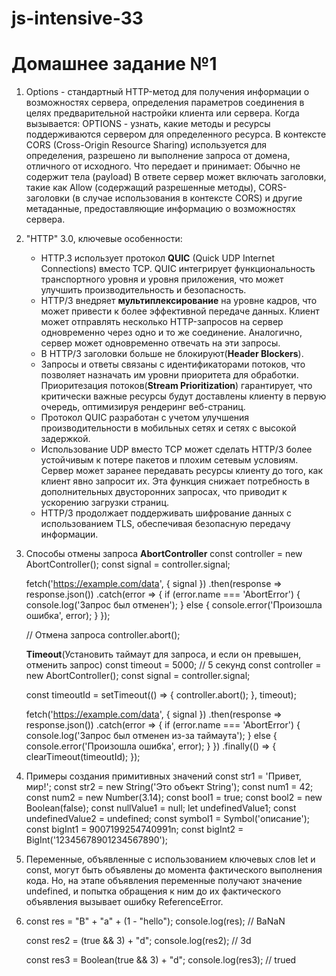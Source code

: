 # js-intensive-33

# Домашнее задание №1
1. Options - стандартный HTTP-метод для получения информации о возможностях сервера, определения параметров соединения в целях предварительной настройки клиента или сервера.
   Когда вызывается:
    OPTIONS - узнать, какие методы и ресурсы поддерживаются сервером для определенного ресурса.
    В контексте CORS (Cross-Origin Resource Sharing) используется для определения, разрешено ли выполнение запроса от домена, отличного от исходного.
   Что передает и принимает:
    Обычно не содержит тела (payload)
    В ответе сервер может включать заголовки, такие как Allow (содержащий разрешенные методы), CORS-заголовки (в случае использования в контексте CORS) и другие метаданные, предоставляющие информацию о возможностях сервера.

2. "HTTP" 3.0, ключевые особенности:
    - HTTP.3 использует протокол **QUIC** (Quick UDP Internet Connections) вместо TCP. QUIC интегрирует функциональность транспортного уровня и уровня приложения, что может улучшить производительность и безопасность.
    - HTTP/3 внедряет **мультиплексирование** на уровне кадров, что может привести к более эффективной передаче данных. Клиент может отправлять несколько HTTP-запросов на сервер одновременно через одно и то же соединение. Аналогично, сервер может одновременно отвечать на эти запросы.
    - В HTTP/3 заголовки больше не блокируют(**Header Blockers**).
    - Запросы и ответы связаны с идентификаторами потоков, что позволяет назначать им уровни приоритета для обработки. Приоритезация потоков(**Stream Prioritization**) гарантирует, что критически важные ресурсы будут доставлены клиенту в первую очередь, оптимизируя рендеринг веб-страниц.
    - Протокол QUIC разработан с учетом улучшения производительности в мобильных сетях и сетях с высокой задержкой.
    - Использование UDP вместо TCP может сделать HTTP/3 более устойчивым к потере пакетов и плохим сетевым условиям. Сервер может заранее передавать ресурсы клиенту до того, как клиент явно запросит их. Эта функция снижает потребность в дополнительных двусторонних запросах, что приводит к ускорению загрузки страниц.
    - HTTP/3 продолжает поддерживать шифрование данных с использованием TLS, обеспечивая безопасную передачу информации.

3. Способы отмены запроса
   **AbortController**
   const controller = new AbortController();
   const signal = controller.signal;
   
   fetch('https://example.com/data', { signal })
     .then(response => response.json())
     .catch(error => {
       if (error.name === 'AbortError') {
         console.log('Запрос был отменен');
       } else {
         console.error('Произошла ошибка', error);
       }
     });
   
   // Отмена запроса
   controller.abort();
   
   **Timeout**(Установить таймаут для запроса, и если он превышен, отменить запрос)
   const timeout = 5000; // 5 секунд
   const controller = new AbortController();
   const signal = controller.signal;
   
   const timeoutId = setTimeout(() => {
     controller.abort();
   }, timeout);
   
   fetch('https://example.com/data', { signal })
     .then(response => response.json())
     .catch(error => {
       if (error.name === 'AbortError') {
         console.log('Запрос был отменен из-за таймаута');
       } else {
         console.error('Произошла ошибка', error);
       }
     })
     .finally(() => {
       clearTimeout(timeoutId);
     });
   
5. Примеры создания примитивных значений
   const str1 = 'Привет, мир!';
   const str2 = new String('Это объект String');
      const num1 = 42;
      const num2 = new Number(3.14);
   const bool1 = true;
   const bool2 = new Boolean(false);
      const nullValue1 = null;
   let undefinedValue1;
   const undefinedValue2 = undefined;
      const symbol1 = Symbol('описание');
   const bigInt1 = 9007199254740991n;
   const bigInt2 = BigInt('12345678901234567890');

6. Переменные, объявленные с использованием ключевых слов let и const, могут быть объявлены до момента фактического выполнения кода. Но, на этапе объявления переменные получают значение undefined, и попытка обращения к ним до их фактического объявления вызывает ошибку ReferenceError.
   
8.
   const res = "B" + "a" + (1 - "hello");
   console.log(res); // BaNaN
   
   const res2 = (true && 3) + "d";
   console.log(res2); // 3d
   
   const res3 = Boolean(true && 3) + "d";
   console.log(res3); // trued
